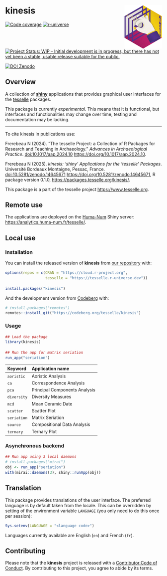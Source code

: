
<!-- README.md is generated from README.Rmd. Please edit that file -->

# kinesis <img width=120px src="man/figures/logo.png" align="right" />

<!-- badges: start -->

[![Code
coverage](https://packages.tesselle.org/kinesis/coverage/badge.svg)](https://packages.tesselle.org/kinesis/coverage/)
<a href="https://tesselle.r-universe.dev/kinesis"
class="pkgdown-devel"><img
src="https://tesselle.r-universe.dev/badges/kinesis"
alt="r-universe" /></a>

[![Project Status: WIP – Initial development is in progress, but there
has not yet been a stable, usable release suitable for the
public.](https://www.repostatus.org/badges/latest/wip.svg)](https://www.repostatus.org/#wip)

[![DOI
Zenodo](https://zenodo.org/badge/DOI/10.5281/zenodo.14645671.svg)](https://doi.org/10.5281/zenodo.14645671)
<!-- badges: end -->

## Overview

A collection of [**shiny**](https://shiny.posit.co) applications that
provides graphical user interfaces for the
[tesselle](https://www.tesselle.org) packages.

This package is currently *experimental*. This means that it is
functional, but interfaces and functionalities may change over time,
testing and documentation may be lacking.

------------------------------------------------------------------------

To cite kinesis in publications use:

Frerebeau N (2024). “The tesselle Project: a Collection of R Packages
for Research and Teaching in Archaeology.” *Advances in Archaeological
Practice*. <doi:10.1017/aap.2024.10>
<https://doi.org/10.1017/aap.2024.10>.

Frerebeau N (2025). *kinesis: ‘shiny’ Applications for the ‘tesselle’
Packages*. Université Bordeaux Montaigne, Pessac, France.
<doi:10.5281/zenodo.14645671> <https://doi.org/10.5281/zenodo.14645671>,
R package version 0.1.0, <https://packages.tesselle.org/kinesis/>.

This package is a part of the tesselle project
<https://www.tesselle.org>.

## Remote use

The applications are deployed on the [Huma-Num](https://www.huma-num.fr)
Shiny server: <https://analytics.huma-num.fr/tesselle/>.

## Local use

### Installation

You can install the released version of **kinesis** from [our
repository](https://tesselle.r-universe.dev) with:

``` r
options(repos = c(CRAN = "https://cloud.r-project.org",
                  tesselle = "https://tesselle.r-universe.dev"))

install.packages("kinesis")
```

And the development version from [Codeberg](https://codeberg.org/) with:

``` r
# install.packages("remotes")
remotes::install_git("https://codeberg.org/tesselle/kinesis")
```

### Usage

``` r
## Load the package
library(kinesis)

## Run the app for matrix seriation
run_app("seriation")
```

| Keyword     | Application name              |
|:------------|:------------------------------|
| `aoristic`  | Aoristic Analysis             |
| `ca`        | Correspondence Analysis       |
| `pca`       | Principal Components Analysis |
| `diversity` | Diversity Measures            |
| `mcd`       | Mean Ceramic Date             |
| `scatter`   | Scatter Plot                  |
| `seriation` | Matrix Seriation              |
| `source`    | Compositional Data Analysis   |
| `ternary`   | Ternary Plot                  |

### Asynchronous backend

``` r
## Run app using 3 local daemons
# install.packages("mirai")
obj <- run_app("seriation")
with(mirai::daemons(3), shiny::runApp(obj))
```

## Translation

This package provides translations of the user interface. The preferred
language is by default taken from the locale. This can be overridden by
setting of the environment variable `LANGUAGE` (you only need to do this
once per session):

``` r
Sys.setenv(LANGUAGE = "<language code>")
```

Languages currently available are English (`en`) and French (`fr`).

## Contributing

Please note that the **kinesis** project is released with a [Contributor
Code of Conduct](https://www.tesselle.org/conduct.html). By contributing
to this project, you agree to abide by its terms.
